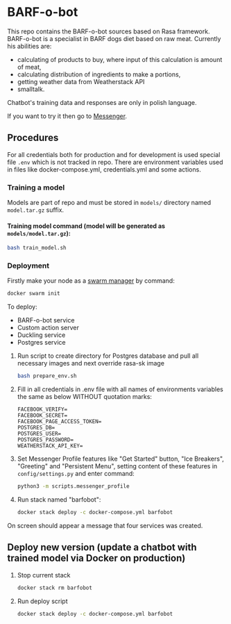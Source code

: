 # BARF-o-bot

This repo contains the BARF-o-bot sources based on Rasa framework. BARF-o-bot is a specialist in BARF dogs diet based on raw meat. Currently his abilities are:
*  calculating of products to buy, where input of this calculation is amount of meat,
*  calculating distribution of ingredients to make a portions,
*  getting weather data from Weatherstack API
*  smalltalk.

Chatbot's training data and responses are only in polish language.

If you want to try it then go to [Messenger](https://www.messenger.com/t/105119554259120).

## Procedures

For all credentials both for production and for development is used special file `.env` which is not tracked in repo. There are environment variables used in files like docker-compose.yml, credentials.yml and some actions.

### Training a model

Models are part of repo and must be stored in `models/` directory named `model.tar.gz` suffix.

#### Training model command (model will be generated as `models/model.tar.gz`): 
```bash
bash train_model.sh
```

### Deployment

Firstly make your node as a [swarm manager](https://docs.docker.com/engine/swarm/) by command:
```bash
docker swarm init
```

To deploy: 
  * BARF-o-bot service 
  * Custom action server
  * Duckling service
  * Postgres service

1. Run script to create directory for Postgres database and pull all necessary images and next override rasa-sk image
    ```bash
    bash prepare_env.sh
    ```
1. Fill in all credentials in .env file with all names of environments variables the same as below WITHOUT quotation marks:
    ```.env
    FACEBOOK_VERIFY=
    FACEBOOK_SECRET=
    FACEBOOK_PAGE_ACCESS_TOKEN=
    POSTGRES_DB=
    POSTGRES_USER=
    POSTGRES_PASSWORD=
    WEATHERSTACK_API_KEY=
    ```
1. Set Messenger Profile features like "Get Started" button, "Ice Breakers", "Greeting" and "Persistent Menu", setting content of these features in `config/settings.py` and enter command:
    ```bash
    python3 -m scripts.messenger_profile
    ```
1. Run stack named "barfobot":
   ```bash
   docker stack deploy -c docker-compose.yml barfobot
   ```
On screen should appear a message that four services was created.

## Deploy new version (update a chatbot with trained model via Docker on production)

1. Stop current stack
    ```bash
    docker stack rm barfobot
    ```
1. Run deploy script
    ```bash
    docker stack deploy -c docker-compose.yml barfobot
    ```
